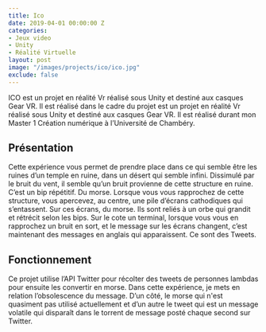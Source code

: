```yaml
---
title: Ico
date: 2019-04-01 00:00:00 Z
categories:
- Jeux video
- Unity
- Réalité Virtuelle
layout: post
image: "/images/projects/ico/ico.jpg"
exclude: false
---
```


ICO est un projet en réalité Vr réalisé sous Unity et destiné aux casques Gear VR. Il est réalisé dans le cadre du projet est un projet en réalité Vr réalisé sous Unity et destiné aux casques Gear VR. Il est réalisé durant mon Master 1 Création numérique à l’Université de Chambéry.

## Présentation

Cette expérience vous permet de prendre place dans ce qui semble être les ruines d’un temple en ruine, dans un désert qui semble infini. Dissimulé par le bruit du vent, il semble qu’un bruit provienne de cette structure en ruine. C’est un bip répétitif. Du morse. Lorsque vous vous rapprochez de cette structure, vous apercevez, au centre, une pile d’écrans cathodiques qui s’entassent. Sur ces écrans, du morse. Ils sont reliés à un orbe qui grandit et rétrécit selon les bips. Sur le cote un terminal, lorsque vous vous en rapprochez un bruit en sort, et le message sur les écrans changent, c’est maintenant des messages en anglais qui apparaissent. Ce sont des Tweets.

## Fonctionnement

Ce projet utilise l’API Twitter pour récolter des tweets de personnes lambdas pour ensuite les convertir en morse. Dans cette expérience, je mets en relation l’obsolescence du message. D’un côté, le morse qui n'est quasiment pas utilisé actuellement et d’un autre le tweet qui est un message volatile qui disparaît dans le torrent de message posté chaque second sur Twitter.
